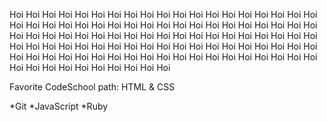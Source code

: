 Hoi Hoi Hoi Hoi Hoi Hoi Hoi Hoi Hoi Hoi Hoi Hoi Hoi Hoi 
Hoi Hoi Hoi Hoi Hoi Hoi Hoi Hoi Hoi Hoi Hoi Hoi Hoi 
Hoi Hoi Hoi Hoi Hoi Hoi Hoi Hoi Hoi Hoi Hoi Hoi 
Hoi Hoi Hoi Hoi Hoi Hoi Hoi Hoi Hoi Hoi Hoi 
Hoi Hoi Hoi Hoi Hoi Hoi Hoi Hoi Hoi Hoi 
Hoi Hoi Hoi Hoi Hoi Hoi Hoi Hoi Hoi 
Hoi Hoi Hoi Hoi Hoi Hoi Hoi Hoi 
Hoi Hoi Hoi Hoi Hoi Hoi Hoi 
Hoi Hoi Hoi Hoi Hoi Hoi 
Hoi Hoi Hoi Hoi Hoi 
Hoi Hoi Hoi Hoi 
Hoi Hoi Hoi 
Hoi Hoi 
Hoi 

Favorite CodeSchool path: HTML & CSS

*Git
*JavaScript
*Ruby